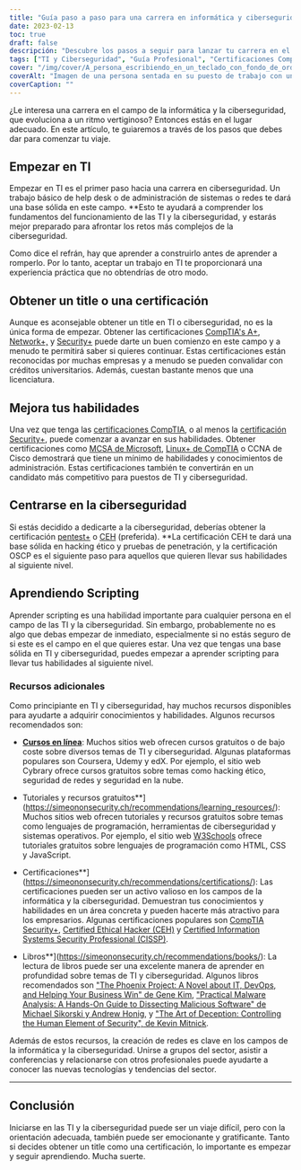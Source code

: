 ```yaml
---
title: "Guía paso a paso para una carrera en informática y ciberseguridad"
date: 2023-02-13
toc: true
draft: false
descripción: "Descubre los pasos a seguir para lanzar tu carrera en el apasionante y siempre cambiante campo de las TI y la Ciberseguridad con esta completa guía"
tags: ["TI y Ciberseguridad", "Guía Profesional", "Certificaciones CompTIA", "MCSA", "Linux+", "CCNA", "Pruebas de Penetración", "Hacking Ético", "OSCP", "Scripting", "Empleos TI", "Empleos Ciberseguridad"]
cover: "/img/cover/A_persona_escribiendo_en_un_teclado_con_fondo_de_ordenador.png"
coverAlt: "Imagen de una persona sentada en su puesto de trabajo con un candado de seguridad en primer plano, que indica la importancia de proteger los puestos de trabajo."
coverCaption: ""
---
```



¿Le interesa una carrera en el campo de la informática y la ciberseguridad, que evoluciona a un ritmo vertiginoso? Entonces estás en el lugar adecuado. En este artículo, te guiaremos a través de los pasos que debes dar para comenzar tu viaje.

## Empezar en TI

Empezar en TI es el primer paso hacia una carrera en ciberseguridad. Un trabajo básico de help desk o de administración de sistemas o redes te dará una base sólida en este campo. **Esto te ayudará a comprender los fundamentos del funcionamiento de las TI y la ciberseguridad, y estarás mejor preparado para afrontar los retos más complejos de la ciberseguridad.

Como dice el refrán, hay que aprender a construirlo antes de aprender a romperlo. Por lo tanto, aceptar un trabajo en TI te proporcionará una experiencia práctica que no obtendrías de otro modo.

## Obtener un title o una certificación

Aunque es aconsejable obtener un title en TI o ciberseguridad, no es la única forma de empezar. Obtener las certificaciones [CompTIA's A+](https://simeononsecurity.ch/articles/passing-comptias-a-plus-exams-220-1101-and-220-1102/), [Network+,](https://www.comptia.org/certifications/network) y [Security+](https://simeononsecurity.ch/articles/comptias-security-plus-sy0-601-what-do-you-need-to-know/) puede darte un buen comienzo en este campo y a menudo te permitirá saber si quieres continuar. Estas certificaciones están reconocidas por muchas empresas y a menudo se pueden convalidar con créditos universitarios. Además, cuestan bastante menos que una licenciatura.

## Mejora tus habilidades

Una vez que tenga las [certificaciones CompTIA](https://simeononsecurity.ch/articles/tips-and-tricks-for-passing-comptia-exams/), o al menos la [certificación Security+](https://simeononsecurity.ch/articles/comptias-security-plus-sy0-601-what-do-you-need-to-know/), puede comenzar a avanzar en sus habilidades. Obtener certificaciones como [MCSA de Microsoft](https://www.microsoft.com/en-us/learning/certification), [Linux+ de CompTIA](https://www.comptia.org/certifications/linux) o CCNA de Cisco demostrará que tiene un mínimo de habilidades y conocimientos de administración. Estas certificaciones también te convertirán en un candidato más competitivo para puestos de TI y ciberseguridad.

## Centrarse en la ciberseguridad

Si estás decidido a dedicarte a la ciberseguridad, deberías obtener la certificación [pentest+](https://www.comptia.org/certifications/pentest) o [CEH](https://www.eccouncil.org/train-certify/certified-ethical-hacker-ceh/) (preferida). **La certificación CEH te dará una base sólida en hacking ético y pruebas de penetración, y la certificación OSCP es el siguiente paso para aquellos que quieren llevar sus habilidades al siguiente nivel.

## Aprendiendo Scripting

Aprender scripting es una habilidad importante para cualquier persona en el campo de las TI y la ciberseguridad. Sin embargo, probablemente no es algo que debas empezar de inmediato, especialmente si no estás seguro de si este es el campo en el que quieres estar. Una vez que tengas una base sólida en TI y ciberseguridad, puedes empezar a aprender scripting para llevar tus habilidades al siguiente nivel.

### Recursos adicionales

Como principiante en TI y ciberseguridad, hay muchos recursos disponibles para ayudarte a adquirir conocimientos y habilidades. Algunos recursos recomendados son:

- [**Cursos en línea**](https://simeononsecurity.ch/recommendations/learning_resources/): Muchos sitios web ofrecen cursos gratuitos o de bajo coste sobre diversos temas de TI y ciberseguridad. Algunas plataformas populares son Coursera, Udemy y edX. Por ejemplo, el sitio web Cybrary ofrece cursos gratuitos sobre temas como hacking ético, seguridad de redes y seguridad en la nube.

- Tutoriales y recursos gratuitos**](https://simeononsecurity.ch/recommendations/learning_resources/): Muchos sitios web ofrecen tutoriales y recursos gratuitos sobre temas como lenguajes de programación, herramientas de ciberseguridad y sistemas operativos. Por ejemplo, el sitio web [W3Schools](https://www.w3schools.com/) ofrece tutoriales gratuitos sobre lenguajes de programación como HTML, CSS y JavaScript.

- Certificaciones**](https://simeononsecurity.ch/recommendations/certifications/): Las certificaciones pueden ser un activo valioso en los campos de la informática y la ciberseguridad. Demuestran tus conocimientos y habilidades en un área concreta y pueden hacerte más atractivo para los empresarios. Algunas certificaciones populares son [CompTIA Security+](https://simeononsecurity.ch/articles/comptias-security-plus-sy0-601-what-do-you-need-to-know/), [Certified Ethical Hacker (CEH)](https://www.eccouncil.org/train-certify/certified-ethical-hacker-ceh/) y [Certified Information Systems Security Professional (CISSP)](https://www.isc2.org/Certifications/CISSP).

- Libros**](https://simeononsecurity.ch/recommendations/books/): La lectura de libros puede ser una excelente manera de aprender en profundidad sobre temas de TI y ciberseguridad. Algunos libros recomendados son ["The Phoenix Project: A Novel about IT, DevOps, and Helping Your Business Win" de Gene Kim](https://amzn.to/3xVIRhy), ["Practical Malware Analysis: A Hands-On Guide to Dissecting Malicious Software" de Michael Sikorski y Andrew Honig](https://amzn.to/3xVXzFa), y ["The Art of Deception: Controlling the Human Element of Security", de Kevin Mitnick](https://amzn.to/3SuW8qL).

Además de estos recursos, la creación de redes es clave en los campos de la informática y la ciberseguridad. Unirse a grupos del sector, asistir a conferencias y relacionarse con otros profesionales puede ayudarte a conocer las nuevas tecnologías y tendencias del sector.
______

## Conclusión

Iniciarse en las TI y la ciberseguridad puede ser un viaje difícil, pero con la orientación adecuada, también puede ser emocionante y gratificante. Tanto si decides obtener un title como una certificación, lo importante es empezar y seguir aprendiendo. Mucha suerte.
